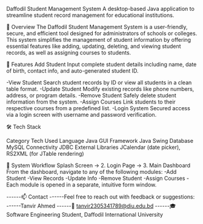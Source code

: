 Daffodil Student Management System
A desktop-based Java application to streamline student record management for educational institutions.

🌟 Overview
The Daffodil Student Management System is a user-friendly, secure, and efficient tool designed for administrators of schools or colleges. This system simplifies the management of student information by offering essential features like adding, updating, deleting, and viewing student records, as well as assigning courses to students.

🚀 Features
Add Student
Input complete student details including name, date of birth, contact info, and auto-generated student ID.

-View Student
Search student records by ID or view all students in a clean table format.
-Update Student
Modify existing records like phone numbers, address, or program details.
-Remove Student
Safely delete student information from the system.
-Assign Courses
Link students to their respective courses from a predefined list.
-Login System
Secured access via a login screen with username and password verification.

🛠️ Tech Stack

Category	Tech Used
Language	Java
GUI Framework	Java Swing
Database	MySQL
Connectivity	JDBC
External Libraries	JCalendar (date picker), RS2XML (for JTable rendering)

🧩 System Workflow
Splash Screen → 2. Login Page → 3. Main Dashboard
From the dashboard, navigate to any of the following modules:
-Add Student
-View Records
-Update Info
-Remove Student
-Assign Courses
-Each module is opened in a separate, intuitive form window.

------📫 Contact
------Feel free to reach out with feedback or suggestions:
------Tanvir Ahmed
------📧 tanvir2305341789@diu.edu.bd
------🎓 Software Engineering Student, Daffodil International University
